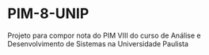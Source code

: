 # PIM-8-UNIP
Projeto para compor nota do PIM VIII do curso de Análise e Desenvolvimento de Sistemas na Universidade Paulista
